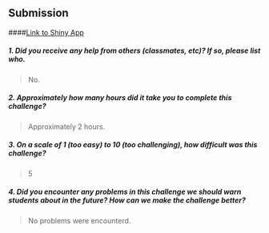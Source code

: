Submission
----------

####<a href="https://kevinly7.shinyapps.io/a8-building-applications/" target="_blank">Link to Shiny App</a>

##### 1. Did you receive any help from others (classmates, etc)? If so, please list who.

> No.

##### 2. Approximately how many hours did it take you to complete this challenge?

> Approximately 2 hours.

##### 3. On a scale of 1 (too easy) to 10 (too challenging), how difficult was this challenge?

> 5

##### 4. Did you encounter any problems in this challenge we should warn students about in the future? How can we make the challenge better?

> No problems were encounterd.
